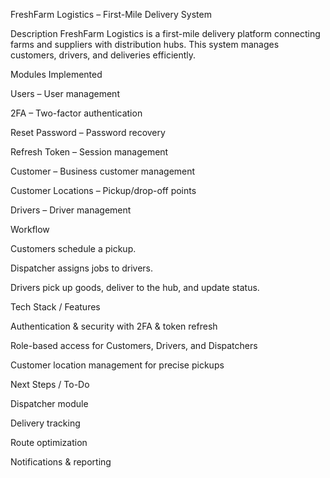 FreshFarm Logistics – First-Mile Delivery System

Description
FreshFarm Logistics is a first-mile delivery platform connecting farms and suppliers with distribution hubs. This system manages customers, drivers, and deliveries efficiently.

Modules Implemented

Users – User management

2FA – Two-factor authentication

Reset Password – Password recovery

Refresh Token – Session management

Customer – Business customer management

Customer Locations – Pickup/drop-off points

Drivers – Driver management

Workflow

Customers schedule a pickup.

Dispatcher assigns jobs to drivers.

Drivers pick up goods, deliver to the hub, and update status.

Tech Stack / Features

Authentication & security with 2FA & token refresh

Role-based access for Customers, Drivers, and Dispatchers

Customer location management for precise pickups

Next Steps / To-Do

Dispatcher module

Delivery tracking

Route optimization

Notifications & reporting
